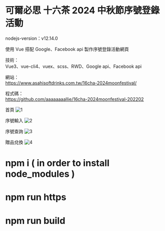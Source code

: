 # 可爾必思 十六茶 2024 中秋節序號登錄活動

nodejs-version：v12.14.0

使用 Vue 搭配 Google、Facebook api 製作序號登錄活動網頁

技術：<br>
Vue3、vue-cli4、vuex、scss、RWD、Google api、Facebook api

網站：<br>
https://www.asahisoftdrinks.com.tw/16cha-2024moonfestival/

程式碼：<br>
https://github.com/aaaaaaaallie/16cha-2024moonfestival-202202

首頁
![1](https://user-images.githubusercontent.com/37163473/180384049-f27a108e-6ef7-4aed-b2bf-41fbe9f678d7.jpg)

序號輸入
![2](https://user-images.githubusercontent.com/37163473/180384095-11ff9ff8-8963-428e-8410-907e090815df.jpg)

序號查詢
![3](https://user-images.githubusercontent.com/37163473/180384127-2cdd4908-b50e-4f46-bd96-1e1fcfd16da4.jpg)

贈品兌換
![4](https://user-images.githubusercontent.com/37163473/180384164-7d830d22-86e5-412c-88c3-0bd4a0c80a2c.jpg)

# npm i ( in order to install node_modules )
# npm run https
# npm run build



